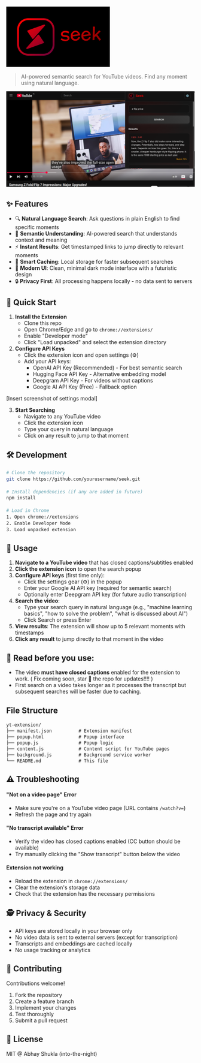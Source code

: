 ![Seek Hero](assets/hero.png)

> AI-powered semantic search for YouTube videos. Find any moment using natural language.

![Seek search results](assets/results.png)

## ✨ Features

- 🔍 **Natural Language Search**: Ask questions in plain English to find specific moments
- 🎯 **Semantic Understanding**: AI-powered search that understands context and meaning
- ⚡ **Instant Results**: Get timestamped links to jump directly to relevant moments
- 🧠 **Smart Caching**: Local storage for faster subsequent searches
- 🎨 **Modern UI**: Clean, minimal dark mode interface with a futuristic design
- 🔒 **Privacy First**: All processing happens locally - no data sent to servers

## 🚀 Quick Start

1. **Install the Extension**
   - Clone this repo
   - Open Chrome/Edge and go to `chrome://extensions/`
   - Enable "Developer mode"
   - Click "Load unpacked" and select the extension directory
2. **Configure API Keys**
   - Click the extension icon and open settings (⚙️)
   - Add your API keys:
     - OpenAI API Key (Recommended) - For best semantic search
     - Hugging Face API Key - Alternative embedding model
     - Deepgram API Key - For videos without captions
     - Google AI API Key (Free) - Fallback option

[Insert screenshot of settings modal]

3. **Start Searching**
   - Navigate to any YouTube video
   - Click the extension icon
   - Type your query in natural language
   - Click on any result to jump to that moment

## 🛠️ Development

```bash
# Clone the repository
git clone https://github.com/yourusername/seek.git

# Install dependencies (if any are added in future)
npm install

# Load in Chrome
1. Open chrome://extensions
2. Enable Developer Mode
3. Load unpacked extension
```

## 🧩 Usage

1. **Navigate to a YouTube video** that has closed captions/subtitles enabled
2. **Click the extension icon** to open the search popup
3. **Configure API keys** (first time only):
   - Click the settings gear (⚙️) in the popup
   - Enter your Google AI API key (required for semantic search)
   - Optionally enter Deepgram API key (for future audio transcription)
4. **Search the video**:
   - Type your search query in natural language (e.g., "machine learning basics", "how to solve the problem", "what is discussed about AI")
   - Click Search or press Enter
5. **View results**: The extension will show up to 5 relevant moments with timestamps
6. **Click any result** to jump directly to that moment in the video

## 🤚 Read before you use:
- The video **must have closed captions** enabled for the extension to work. ( Fix coming soon, star 🌟 the repo for updates!!!! )
- First search on a video takes longer as it processes the transcript but subsequent searches will be faster due to caching.


## File Structure

```
yt-extension/
├── manifest.json          # Extension manifest
├── popup.html             # Popup interface
├── popup.js               # Popup logic
├── content.js             # Content script for YouTube pages
├── background.js          # Background service worker
└── README.md              # This file
```

## ⚠️ Troubleshooting 

#### "Not on a video page" Error
- Make sure you're on a YouTube video page (URL contains `/watch?v=`)
- Refresh the page and try again

#### "No transcript available" Error
- Verify the video has closed captions enabled (CC button should be available)
- Try manually clicking the "Show transcript" button below the video

#### Extension not working
- Reload the extension in `chrome://extensions/`
- Clear the extension's storage data
- Check that the extension has the necessary permissions

## 🕵️ Privacy & Security

- API keys are stored locally in your browser only
- No video data is sent to external servers (except for transcription)
- Transcripts and embeddings are cached locally
- No usage tracking or analytics


## 🤝 Contributing

Contributions welcome!

1. Fork the repository
2. Create a feature branch
3. Implement your changes
4. Test thoroughly
5. Submit a pull request

## 📜 License

MIT @ Abhay Shukla (into-the-night)
